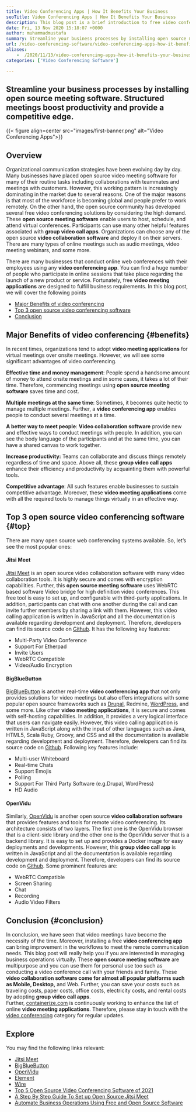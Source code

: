```yaml
---
title: Video Conferencing Apps | How It Benefits Your Business
seoTitle: Video Conferencing Apps | How It Benefits Your Business
description: This blog post is a brief introduction to free video conferencing apps. These free collaboration software provide a wide range of features for group meetings.
date: Fri, 13 Nov 2020 15:18:07 +0000
author: muhammadmustafa
summary: Streamline your business processes by installing open source meeting software. Structured meetings boost productivity and provide a competitive edge.
url: /video-conferencing-software/video-conferencing-apps-how-it-benefits-your-business/
aliases: 
    -  /2020/11/13/video-conferencing-apps-how-it-benefits-your-business/
categories: ['Video Conferencing Software']

---
```

## Streamline your business processes by installing open source meeting software. Structured meetings boost productivity and provide a competitive edge.

{{< figure align=center src="images/first-banner.png" alt="Video Conferencing Apps">}}  

## Overview

Organizational communication strategies have been evolving day by day. Many businesses have placed open source video meeting software for many of their routine tasks including collaborations with teammates and meetings with customers. However, this working pattern is increasingly dominating in the market due to several reasons. One of the major reasons is that most of the workforce is becoming global and people prefer to work remotely. On the other hand, the open source community has developed several free video conferencing solutions by considering the high demand. These **open source meeting software** enable users to host, schedule, and attend virtual conferences. Participants can use many other helpful features associated with **group video call apps**. Organizations can choose any of the open source **video collaboration software** and deploy it on their servers. There are many types of online meetings such as audio meetings, video meeting webinars, and some more. 

There are many businesses that conduct online web conferences with their employees using any **video conferencing app**. You can find a huge number of people who participate in online sessions that take place regarding the launch of a new product or service. Fortunately, free **video meeting applications** are designed to fulfill business requirements. In this blog post, we will cover the following points

  * [][1][Major Benefits of video conferencing][2]
  * [Top 3 open source video conferencing software][3]
  * [Conclusion][4] 



## Major Benefits of video conferencing {#benefits}

In recent times, organizations tend to adopt **video meeting applications** for virtual meetings over onsite meetings. However, we will see some significant advantages of video conferencing.

**Effective time and money management**: People spend a handsome amount of money to attend onsite meetings and in some cases, it takes a lot of their time. Therefore, commencing meetings using **open source** **meeting software** saves time and cost. 

**Multiple meetings at the same time**: Sometimes, it becomes quite hectic to manage multiple meetings. Further, a **video conferencing app** enables people to conduct several meetings at a time. 

**A better way to meet people**: **Video collaboration software** provide new and effective ways to conduct meetings with people. In addition, you can see the body language of the participants and at the same time, you can have a shared canvas to work together.

**Increase productivity:** Teams can collaborate and discuss things remotely regardless of time and space. Above all, these **group video call apps** enhance their efficiency and productivity by acquainting them with powerful tools.

**Competitive advantage**: All such features enable businesses to sustain competitive advantage. Moreover, these **video meeting applications** come with all the required tools to manage things virtually in an effective way.



## Top 3 open source video conferencing software {#top}

There are many open source web conferencing systems available. So, let’s see the most popular ones:

#### Jitsi Meet 

[Jitsi Meet][5] is an open source video collaboration software with many video collaboration tools. It is highly secure and comes with encryption capabilities. Further, this **open source meeting software** uses WebRTC based software Video bridge for high definition video conferences. This free tool is easy to set up, and configurable with third-party applications. In addition, participants can chat with one another during the call and can invite further members by sharing a link with them. However, this video calling application is written in JavaScript and all the documentation is available regarding development and deployment. Therefore, developers can find its source code on [Github][6]. It has the following key features:

  * Multi-Party Video Conference
  * Support For Etherpad
  * Invite Users
  * WebRTC Compatible
  * Video/Audio Encryption

#### BigBlueButton

[BigBlueButton][7] is another real-time **video conferencing app** that not only provides solutions for video meetings but also offers integrations with some popular open source frameworks such as [Drupal][8], Redmine, [WordPress][9], and some more. Like other **video meeting applications**, it is secure and comes with self-hosting capabilities. In addition, it provides a very logical interface that users can navigate easily. However, this video calling application is written in JavaScript along with the input of other languages such as Java, HTML5, Scala Ruby, Groovy, and CSS and all the documentation is available regarding development and deployment. Therefore, developers can find its source code on [Github][10]. Following key features include: 

  * Multi-user Whiteboard
  * Real-time Chats
  * Support Emojis
  * Polling
  * Support For Third Party Software (e.g.Drupal, WordPress)
  * HD Audio

#### OpenVidu

Similarly, [OpenVidu][11] is another open source **video collaboration software** that provides features and tools for remote video conferencing. Its architecture consists of two layers. The first one is the OpenVidu browser that is a client-side library and the other one is the OpenVidu server that is a backend library. It is easy to set up and provides a Docker image for easy deployments and developments. However, this **group video call app** is written in JavaScript and all the documentation is available regarding development and deployment. Therefore, developers can find its source code on [Github][12]. Some prominent features are: 

  * WebRTC Compatible 
  * Screen Sharing 
  * Chat
  * Recording 
  * Audio Video Filters

## Conclusion {#conclusion}

In conclusion, we have seen that video meetings have become the necessity of the time. Moreover, installing a free **video conferencing app** can bring improvement in the workflows to meet the remote communication needs. This blog post will really help you if you are interested in managing business operations virtually. These **open source meeting software** are multipurpose and you can use them for personal use too such as conducting a video conference call with your friends and family. These **video collaboration software come for almost all popular platforms such as Mobile, Desktop,** and Web. Further, you can save your costs such as traveling costs, paper costs, office costs, electricity costs, and rental costs by adopting **group video call apps**.  
Further, [containerize.com][13] is continuously working to enhance the list of online **video meeting applications**. Therefore, please stay in touch with the [video conferencing][14] category for regular updates.

## Explore

You may find the following links relevant:

  * [Jitsi Meet][5]
  * [BigBlueButton][7]
  * [OpenVidu][11]
  * [Element][15]
  * [Wire][16]
  * [Top 5 Open Source Video Conferencing Software of 2021][17]
  * [A Step By Step Guide To Set up Open Source Jitsi Meet][18]
  * [Automate Business Operations Using Free and Open Source Software][19]

 [1]: #why
 [2]: #benefits
 [3]: #top
 [4]: #conclusion
 [5]: https://products.containerize.com/video-conferencing/jitsi
 [6]: https://github.com/jitsi/jitsi-meet
 [7]: https://products.containerize.com/video-conferencing/bigbluebutton
 [8]: https://products.containerize.com/content-management/drupal/
 [9]: https://products.containerize.com/blogging/wordpress/
 [10]: https://github.com/bigbluebutton/bigbluebutton
 [11]: https://products.containerize.com/video-conferencing/openvidu
 [12]: https://github.com/OpenVidu/openvidu
 [13]: https://www.containerize.com/
 [14]: https://products.containerize.com/video-conferencing/
 [15]: https://products.containerize.com/video-conferencing/element
 [16]: https://products.containerize.com/video-conferencing/wire
 [17]: https://blog.containerize.com/2021/01/22/top-5-open-source-video-conferencing-software-of-2021/
 [18]: https://blog.containerize.com/2020/11/19/how-to-set-up-open-source-jitsi-meet/
 [19]: https://blog.containerize.com/2020/08/27/automate-business-operations-using-open-source-software/